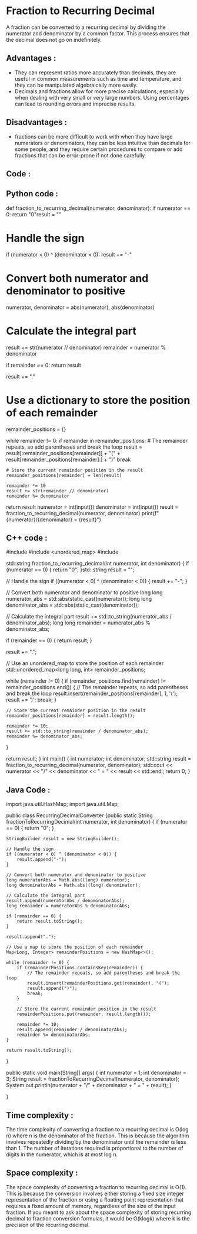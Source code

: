 # Fraction to Recurring Decimal

A fraction can be converted to a recurring decimal by dividing the numerator and denominator by a common factor. This process ensures that the decimal does not go on indefinitely.

## Advantages :

- They can represent ratios more accurately than decimals, they are useful in common measurements such as time and temperature, and they can be manipulated algebraically more easily.
- Decimals and fractions allow for more precise calculations, especially when dealing with very small or very large numbers. Using percentages can lead to rounding errors and imprecise results.

## Disadvantages :

- fractions can be more difficult to work with when they have large numerators or denominators, they can be less intuitive than decimals for some people, and they require certain procedures to compare or add fractions that can be error-prone if not done carefully.

## Code :

## Python code :

def fraction_to_recurring_decimal(numerator, denominator):
if numerator == 0:
return "0"result = ""

# Handle the sign
if (numerator < 0) ^ (denominator < 0):
    result += "-"

# Convert both numerator and denominator to positive
numerator, denominator = abs(numerator), abs(denominator)

# Calculate the integral part
result += str(numerator // denominator)
remainder = numerator % denominator

if remainder == 0:
    return result

result += "."

# Use a dictionary to store the position of each remainder
remainder_positions = {}

while remainder != 0:
    if remainder in remainder_positions:
        # The remainder repeats, so add parentheses and break the loop
        result = result[:remainder_positions[remainder]] + "(" + result[remainder_positions[remainder]:] + ")"
        break

    # Store the current remainder position in the result
    remainder_positions[remainder] = len(result)

    remainder *= 10
    result += str(remainder // denominator)
    remainder %= denominator

return result
numerator = int(input())
denominator = int(input())
result = fraction_to_recurring_decimal(numerator, denominator)
print(f"{numerator}/{denominator} = {result}")

## C++ code :

#include <iostream>
#include <unordered_map>
#include <string>

std::string fraction_to_recurring_decimal(int numerator, int denominator) {
if (numerator == 0) {
return "0";
}std::string result = "";

// Handle the sign
if ((numerator < 0) ^ (denominator < 0)) {
    result += "-";
}

// Convert both numerator and denominator to positive
long long numerator_abs = std::abs(static_cast<long long>(numerator));
long long denominator_abs = std::abs(static_cast<long long>(denominator));

// Calculate the integral part
result += std::to_string(numerator_abs / denominator_abs);
long long remainder = numerator_abs % denominator_abs;

if (remainder == 0) {
    return result;
}

result += ".";

// Use an unordered_map to store the position of each remainder
std::unordered_map<long long, int> remainder_positions;

while (remainder != 0) {
    if (remainder_positions.find(remainder) != remainder_positions.end()) {
        // The remainder repeats, so add parentheses and break the loop
        result.insert(remainder_positions[remainder], 1, '(');
        result += ')';
        break;
    }

    // Store the current remainder position in the result
    remainder_positions[remainder] = result.length();

    remainder *= 10;
    result += std::to_string(remainder / denominator_abs);
    remainder %= denominator_abs;
}

return result;
}
int main() {
int numerator;
int denominator;
std::string result = fraction_to_recurring_decimal(numerator, denominator);
std::cout << numerator << "/" << denominator << " = " << result << std::endl;
return 0;
}

## Java Code :

import java.util.HashMap;
import java.util.Map;

public class RecurringDecimalConverter {public static String fractionToRecurringDecimal(int numerator, int denominator) {
    if (numerator == 0) {
        return "0";
    }

    StringBuilder result = new StringBuilder();

    // Handle the sign
    if ((numerator < 0) ^ (denominator < 0)) {
        result.append("-");
    }

    // Convert both numerator and denominator to positive
    long numeratorAbs = Math.abs((long) numerator);
    long denominatorAbs = Math.abs((long) denominator);

    // Calculate the integral part
    result.append(numeratorAbs / denominatorAbs);
    long remainder = numeratorAbs % denominatorAbs;

    if (remainder == 0) {
        return result.toString();
    }

    result.append(".");

    // Use a map to store the position of each remainder
    Map<Long, Integer> remainderPositions = new HashMap<>();

    while (remainder != 0) {
        if (remainderPositions.containsKey(remainder)) {
            // The remainder repeats, so add parentheses and break the loop
            result.insert(remainderPositions.get(remainder), "(");
            result.append(")");
            break;
        }

        // Store the current remainder position in the result
        remainderPositions.put(remainder, result.length());

        remainder *= 10;
        result.append(remainder / denominatorAbs);
        remainder %= denominatorAbs;
    }

    return result.toString();
}

public static void main(String[] args) {
    int numerator = 1;
    int denominator = 3;
    String result = fractionToRecurringDecimal(numerator, denominator);
    System.out.println(numerator + "/" + denominator + " = " + result);
}

}

## Time complexity :

The time complexity of converting a fraction to a recurring decimal is O(log n) where n is the denominator of the fraction. This is because the algorithm involves repeatedly dividing by the denominator until the remainder is less than 1. The number of iterations required is proportional to the number of digits in the numerator, which is at most log n.

## Space complexity :

The space complexity of converting a fraction to recurring decimal is O(1). This is because the conversion involves either storing a fixed size integer representation of the fraction or using a floating point representation that requires a fixed amount of memory, regardless of the size of the input fraction. If you meant to ask about the space complexity of storing recurring decimal to fraction conversion formulas, it would be O(klogk) where k is the precision of the recurring decimal.
